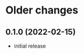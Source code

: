 # Older changes
## 0.1.0 (2022-02-15)

* initial release

<!--
	Placeholder for the next version (at the beginning of the line):
	### **WORK IN PROGRESS**
-->
